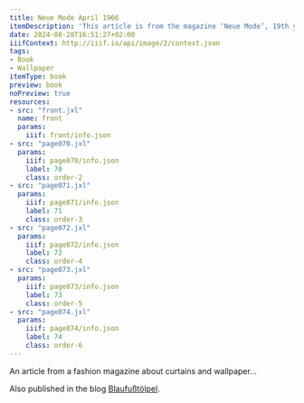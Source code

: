 ```yaml
---
title: Neue Mode April 1966
itemDescription: 'This article is from the magazine ‘Neue Mode’, 19th year, issue 4, published in April 1966 by Heinrich Bauer Verlag, Hamburg. <a class="worldcat" href="http://www.worldcat.org/oclc/925218360">&nbsp;</a>'
date: 2024-08-28T16:51:27+02:00
iiifContext: http://iiif.io/api/image/2/context.json
tags:
- Book
- Wallpaper
itemType: book
preview: book
noPreview: true
resources:
- src: "front.jxl"
  name: front
  params:
    iiif: front/info.json
- src: "page070.jxl"
  params:
    iiif: page070/info.json
    label: 70
    class: order-2
- src: "page071.jxl"
  params:
    iiif: page071/info.json
    label: 71
    class: order-3
- src: "page072.jxl"
  params:
    iiif: page072/info.json
    label: 72
    class: order-4
- src: "page073.jxl"
  params:
    iiif: page073/info.json
    label: 73
    class: order-5
- src: "page074.jxl"
  params:
    iiif: page074/info.json
    label: 74
    class: order-6
---
```

An article from a fashion magazine about curtains and wallpaper...
<!--more-->
Also published in the blog [Blaufußtölpel](https://xn--blaufusstlpel-qmb.de/post/neue-mode-4-1966/).
